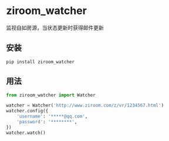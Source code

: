 # ziroom_watcher

监视自如房源，当状态更新时获得邮件更新

## 安装

`pip install ziroom_watcher`

## 用法

```py
from ziroom_watcher import Watcher

watcher = Watcher('http://www.ziroom.com/z/vr/1234567.html')
watcher.config({
    'username': '*****@qq.com',
    'password': '********',
})
watcher.watch()
```